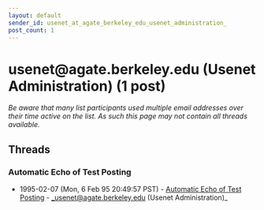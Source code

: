 ```yaml
---
layout: default
sender_id: usenet_at_agate_berkeley_edu_usenet_administration_
post_count: 1
---
```


# usenet<span>@</span>agate.berkeley.edu (Usenet Administration) (1 post)

_Be aware that many list participants used multiple email addresses over their time active on the list. As such this page may not contain all threads available._

## Threads

### Automatic Echo of Test Posting
+ 1995-02-07 (Mon, 6 Feb 95 20:49:57 PST) - [Automatic Echo of Test Posting](/archive/1995/02/3e0c35fd41f47732e5b22e245cbf4d431747459e9eac9ce9425ac53fcfb20bac) - _usenet@agate.berkeley.edu (Usenet Administration)_

